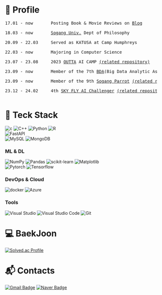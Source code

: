 # :page_facing_up: Profile
<pre>
17.01 - now       Posting Book & Movie Reviews on <a href="https://blog.naver.com/rlehd201">Blog</a> <br>
18.03 - now       <a href='https://www.sogang.ac.kr'>Sogang Univ.</a> Dept of Philosophy <br>
20.09 - 22.03     Served as KATUSA at Camp Humphreys <br>
22.03 - now       Majoring in Computer Science <br>
23.07 - 23.08     2023 <a href='https://linktr.ee/outta_official'>OUTTA</a> AI CAMP <a href="https://github.com/namkidong98/OUTTA_AI_BootCamp">(related repository)</a> <br>
23.09 - now       Member of the 7th <a href="https://cerulean-cord-e77.notion.site/BDA-e6c492e16606491c9ba478d92d135350">BDA</a>(Big Data Analytic Association) <a href="https://github.com/namkidong98/BDA_Data-Analysis-Intermediate-Class">(related repository)</a><br>
23.09 - now       Member of the 9th <a href="https://sogang-parrot.notion.site/sogang-parrot/Sogang-Parrot-ab6f98ec38b24a3d8d1da775813a7893">Sogang Parrot</a> <a href="https://github.com/namkidong98/Sogang-Parrot_2023-02">(related repository)</a> <br>
23.12 - 24.02     4th <a href='https://www.skttechacademy.com'>SKY FLY AI Challenger</a> <a href="https://github.com/namkidong98/SKT_FLY_AI_Challenger4">(related repository)</a><br>
</pre>

# :star2: Teck Stack

![c](https://img.shields.io/badge/C-A8B9CC.svg?&style=for-the-badge&logo=c&logoColor=white)
![C++](https://img.shields.io/badge/c++-%2300599C.svg?style=for-the-badge&logo=c%2B%2B&logoColor=white)
![Python](https://img.shields.io/badge/python-3670A0?style=for-the-badge&logo=python&logoColor=ffdd54)
![R](https://img.shields.io/badge/r-%23276DC3.svg?style=for-the-badge&logo=r&logoColor=white)
<br>
![FastAPI](https://img.shields.io/badge/fastapi-009688.svg?&style=for-the-badge&logo=fastapi&logoColor=white)
<br>
![MySQL](https://img.shields.io/badge/MySQL-4479A1.svg?&style=for-the-badge&logo=MySQL&logoColor=white)
![MongoDB](https://img.shields.io/badge/mongodb-47A248.svg?&style=for-the-badge&logo=MongoDB&logoColor=white)

### ML & DL
![NumPy](https://img.shields.io/badge/numpy-%23013243.svg?style=for-the-badge&logo=numpy&logoColor=white)
![Pandas](https://img.shields.io/badge/pandas-%23150458.svg?style=for-the-badge&logo=pandas&logoColor=white)
![scikit-learn](https://img.shields.io/badge/scikit--learn-%23F7931E.svg?style=for-the-badge&logo=scikit-learn&logoColor=white)
![Matplotlib](https://img.shields.io/badge/Matplotlib-%23ffffff.svg?style=for-the-badge&logo=Matplotlib&logoColor=black)
<br>
![Pytorch](https://img.shields.io/badge/pytorch-EE4C2C.svg?&style=for-the-badge&logo=pytorch&logoColor=white)
![Tensorflow](https://img.shields.io/badge/tensorflow-FF6F00.svg?&style=for-the-badge&logo=tensorflow&logoColor=white)
<br>
### DevOps & Cloud
![docker](https://img.shields.io/badge/docker-2496ED.svg?&style=for-the-badge&logo=docker&logoColor=white)
![Azure](https://img.shields.io/badge/azure-0078D7.svg?&style=for-the-badge&logo=azure&logoColor=white)
<br>
### Tools
![Visual Studio](https://img.shields.io/badge/Visual%20Studio-5C2D91.svg?&style=for-the-badge&logo=Visual%20Studio&logoColor=white)
![Visual Studio Code](https://img.shields.io/badge/Visual%20Studio%20Code-007ACC.svg?&style=for-the-badge&logo=Visual%20Studio%20Code&logoColor=white)
![Git](https://img.shields.io/badge/Git-F05032.svg?&style=for-the-badge&logo=Git&logoColor=white)

# :computer: BaekJoon
[![Solved.ac Profile](http://mazassumnida.wtf/api/v2/generate_badge?boj=rlehd201)](https://solved.ac/rlehd201/)

# :mailbox_with_mail: Contacts
[![Gmail Badge](https://img.shields.io/badge/Gmail-d14836?style=flat-square&logo=Gmail&logoColor=white&link=mailto:rlehd201@gmail.com)](mailto:rlehd201@gmail.com)
[![Naver Badge](https://img.shields.io/badge/Naver-03C75A?style=flat-square&logo=Naver&logoColor=white&link=mailto:rlehd201@naver.com)](mailto:rlehd201@naver.com)
